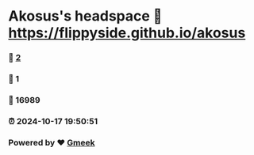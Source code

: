 # Akosus's headspace :link: https://flippyside.github.io/akosus 
### :page_facing_up: [2](https://flippyside.github.io/akosus/tag.html) 
### :speech_balloon: 1 
### :hibiscus: 16989 
### :alarm_clock: 2024-10-17 19:50:51 
### Powered by :heart: [Gmeek](https://github.com/Meekdai/Gmeek)
